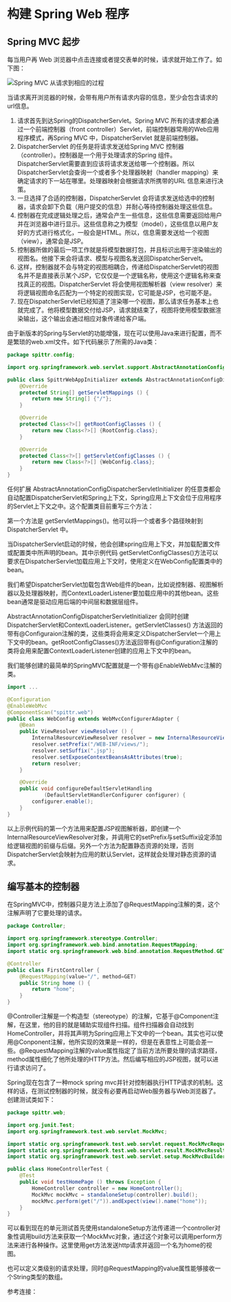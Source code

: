 # 构建 Spring Web 程序



## Spring MVC 起步

每当用户再 Web 浏览器中点击连接或者提交表单的时候，请求就开始工作了。如下图：

![Spring MVC 从请求到相应的过程](http://img.my.csdn.net/uploads/201304/13/1365825529_4693.png)

当请求离开浏览器的时候，会带有用户所有请求内容的信息，至少会包含请求的url信息。

1. 请求首先到达Spring的DispatcherServlet。Spring MVC 所有的请求都会通过一个前端控制器（front controller）Servlet，前端控制器常用的Web应用程序模式，再Spring MVC 中，DispatcherServlet 就是前端控制器。
2. DispatcherServlet 的任务是将请求发送给Spring MVC 控制器（controller）。控制器是一个用于处理请求的Spring 组件。DispatcherServlet需要直到应该将请求发送给哪一个控制器。所以DispatcherServlet会查询一个或者多个处理器映射（handler mapping）来确定请求的下一站在哪里。处理器映射会根据请求所携带的URL 信息来进行决策。
3. 一旦选择了合适的控制器，DispatcherServlet 会将请求发送给选中的控制器，请求会卸下负载（用户提交的信息）并耐心等待控制器处理这些信息。
4. 控制器在完成逻辑处理之后，通常会产生一些信息，这些信息需要返回给用户并在浏览器中进行显示。这些信息称之为模型（model），这些信息以用户友好的方式进行格式化，一般会是HTML。所以，信息需要发送给一个视图（view），通常会是JSP。
5. 控制器所做的最后一项工作就是将模型数据打包，并且标识出用于渲染输出的视图名。他接下来会将请求、模型与视图名发送回DispatcherServelt。
6. 这样，控制器就不会与特定的视图相耦合，传递给DispatcherServlet的视图名并不是直接表示某个JSP，它仅仅是一个逻辑名称，使用这个逻辑名称来查找真正的视图。DispatcherServlet 将会使用视图解析器（view resolver）来将逻辑视图命名匹配为一个特定的视图实现，它可能是JSP，也可能不是。
7. 现在DispatcherServlet已经知道了渲染哪一个视图，那么请求任务基本上也就完成了。他将模型数据交付给JSP，请求就结束了，视图将使用模型数据渲染输出，这个输出会通过相应对象传递给客户端。

由于新版本的Spring与Servlet的功能增强，现在可以使用Java来进行配置，而不是繁琐的web.xml文件。如下代码展示了所需的Java类：

```java
package spittr.config;

import org.springframework.web.servlet.support.AbstractAnnotationConfigDispatcherServletInitializer;

public class SpittrWebAppInitializer extends AbstractAnnotationConfigDispatcherServletInitializer {
    @Override
    protected String[] getServletMappings () {
        return new String[] {"/"};
    }

    @Override
    protected Class<?>[] getRootConfigClasses () {
        return new Class<?>[] {RootConfig.class};
    }

    @Override
    protected Class<?>[] getServletConfigClasses () {
        return new Class<?>[] {WebConfig.class};
    }
}
```

任何扩展 AbstractAnnotationConfigDispatcherServletInitializer 的任意类都会自动配置DispatcherServlet和Spring上下文，Spring应用上下文会位于应用程序的Servlet上下文之中。这个配置类目前重写三个方法：

第一个方法是 getServletMappings()。他可以将一个或者多个路径映射到 DispatcherServlet 中。

当DispatcherServlet启动的时候，他会创建spring应用上下文，并加载配置文件或配置类中所声明的bean。其中示例代码 getServletConfigClasses()方法可以要求在DispatcherServlet加载应用上下文时，使用定义在WebConfig配置类中的bean。

我们希望DispatcherServlet加载包含Web组件的bean，比如说控制器、视图解析器以及处理器映射，而ContextLoaderListener要加载应用中的其他bean。这些bean通常是驱动应用后端的中间层和数据层组件。

AbstractAnnotationConfigDispatcherServletInitializer 会同时创建DispatcherServlet和ContextLoaderListener。getServletClasses() 方法返回的带有@Configuraion注解的类，这些类将会用来定义DispatcherServlet一个用上下文中的bean。getRootConfigClasses()方法返回带有@Configuration注解的类将会用来配置ContextLoaderListener创建的应用上下文中的bean。

我们能够创建的最简单的SpringMVC配置就是一个带有@EnableWebMvc注解的类。

```java
import ...

@Configuration
@EnableWebMvc
@ComponentScan("spittr.web")
public class WebConfig extends WebMvcConfigurerAdapter {
    @Bean
    public ViewResolver viewResolver () {
        InternalResourceViewResolver resolver = new InternalResourceViewResolver();
        resolver.setPrefix("/WEB-INF/views/");
        resolver.setSuffix(".jsp");
        resolver.setExposeContextBeansAsAttributes(true);
        return resolver;
    }

    @Override
    public void configureDefaultServletHandling
            (DefaultServletHandlerConfigurer configurer) {
        configurer.enable();
    }
}
```

以上示例代码的第一个方法用来配置JSP视图解析器，即创建一个InternalResourceViewResolver对象，并调用它的setPrefix与setSuffix设定添加给逻辑视图的前缀与后缀。另外一个方法为配置静态资源的处理，否则DispatcherServlet会映射为应用的默认Servlet，这样就会处理对静态资源的请求。



## 编写基本的控制器

在SpringMVC中，控制器只是方法上添加了@RequestMapping注解的类，这个注解声明了它要处理的请求。

```java
package Controller;

import org.springframework.stereotype.Controller;
import org.springframework.web.bind.annotation.RequestMapping;
import static org.springframework.web.bind.annotation.RequestMethod.GET;

@Controller
public class FirstController {
    @RequestMapping(value="/", method=GET)
    public String home () {
        return "home";
    }
}
```

@Controller注解是一个构造型（stereotype）的注解，它基于@Component注解，在这里，他的目的就是辅助实现组件扫描。组件扫描器会自动找到HomeController，并将其声明为Spring应用上下文中的一个bean。其实也可以使用@Conponent注解，他所实现的效果是一样的，但是在表意性上可能会差一些。@RequestMapping注解的value属性指定了当前方法所要处理的请求路径，method属性细化了他所处理的HTTP方法。然后编写相应的JSP视图，就可以进行请求访问了。

Spring现在包含了一种mock spring mvc并针对控制器执行HTTP请求的机制。这样的话，在测试控制器的时候，就没有必要再启动Web服务器与Web浏览器了。创建测试类如下：

```java
package spittr.web;

import org.junit.Test;
import org.springframework.test.web.servlet.MockMvc;

import static org.springframework.test.web.servlet.request.MockMvcRequestBuilders.get;
import static org.springframework.test.web.servlet.result.MockMvcResultMatchers.view;
import static org.springframework.test.web.servlet.setup.MockMvcBuilders.standaloneSetup;

public class HomeControllerTest {
    @Test
    public void testHomePage () throws Exception {
        HomeController controller = new HomeController();
        MockMvc mockMvc = standaloneSetup(controller).build();
        mockMvc.perform(get("/")).andExpect(view().name("home"));
    }
}
```

可以看到现在的单元测试首先使用standaloneSetup方法传递进一个controller对象性调用build方法来获取一个MockMvc对象，通过这个对象可以调用perform方法来进行各种操作。这里使用get方法发送http请求并返回一个名为home的视图。

也可以定义类级别的请求处理，同时@RequestMapping的value属性能够接收一个String类型的数组。



















参考连接：